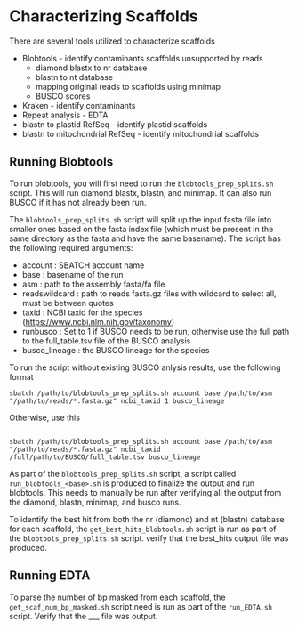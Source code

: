# Characterizing Scaffolds



There are several tools utilized to characterize scaffolds

* Blobtools - identify contaminants scaffolds unsupported by reads
	* diamond blastx to nr database
	* blastn to nt database
	* mapping original reads to scaffolds using minimap
	* BUSCO scores
* Kraken - identify contaminants
* Repeat analysis - EDTA
* blastn to plastid RefSeq - identify plastid scaffolds
* blastn to mitochondrial RefSeq - identify mitochondrial scaffolds


## Running Blobtools

To run blobtools, you will first need to run the `blobtools_prep_splits.sh` script. This will run diamond blastx, blastn, and minimap. It can also run BUSCO if it has not already been run.

The `blobtools_prep_splits.sh` script will split up the input fasta file into smaller ones based on the fasta index file (which must be present in the same directory as the fasta and have the same basename).
The script has the following required arguments:
* account : SBATCH account name
* base : basename of the run
* asm : path to the assembly fasta/fa file
* readswildcard : path to reads fasta.gz files with wildcard to select all, must be between quotes
* taxid : NCBI taxid for the species (https://www.ncbi.nlm.nih.gov/taxonomy)
* runbusco : Set to 1 if BUSCO needs to be run, otherwise use the full path to the full_table.tsv file of the BUSCO analysis
* busco_lineage : the BUSCO lineage for the species

To run the script without existing BUSCO anlysis results, use the following format
```
sbatch /path/to/blobtools_prep_splits.sh account base /path/to/asm "/path/to/reads/*.fasta.gz" ncbi_taxid 1 busco_lineage
```
Otherwise, use this
```

sbatch /path/to/blobtools_prep_splits.sh account base /path/to/asm "/path/to/reads/*.fasta.gz" ncbi_taxid /full/path/to/BUSCO/full_table.tsv busco_lineage
```
As part of the `blobtools_prep_splits.sh` script, a script called `run_blobtools_<base>.sh` is produced to finalize the output and run blobtools. This needs to manually be run after verifying all the output from the diamond, blastn, minimap, and busco runs.

To identify the best hit from both the nr (diamond) and nt (blastn) database for each scaffold, the `get_best_hits_blobtools.sh` script is run as part of the `blobtools_prep_splits.sh` script. verify that the best_hits output file was produced.


## Running EDTA



To parse the number of bp masked from each scaffold, the `get_scaf_num_bp_masked.sh` script need is run as part of the `run_EDTA.sh` script. Verify that the ___ file was output.

